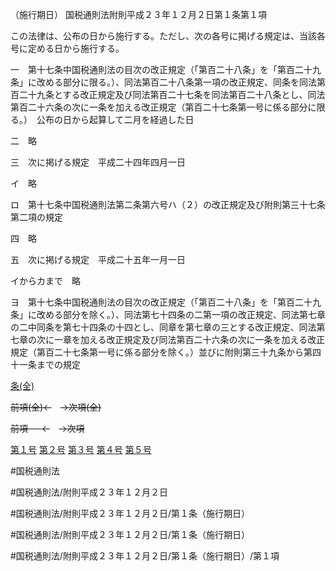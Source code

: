（施行期日）
国税通則法附則平成２３年１２月２日第１条第１項

この法律は、公布の日から施行する。ただし、次の各号に掲げる規定は、当該各号に定める日から施行する。

一　第十七条中国税通則法の目次の改正規定（「第百二十八条」を「第百二十九条」に改める部分に限る。）、同法第百二十八条第一項の改正規定、同条を同法第百二十九条とする改正規定及び同法第百二十七条を同法第百二十八条とし、同法第百二十六条の次に一条を加える改正規定（第百二十七条第一号に係る部分に限る。）　公布の日から起算して二月を経過した日

二　略

三　次に掲げる規定　平成二十四年四月一日

イ　略

ロ　第十七条中国税通則法第二条第六号ハ（２）の改正規定及び附則第三十七条第二項の規定

四　略

五　次に掲げる規定　平成二十五年一月一日

イからカまで　略

ヨ　第十七条中国税通則法の目次の改正規定（「第百二十八条」を「第百二十九条」に改める部分を除く。）、同法第七十四条の二第一項の改正規定、同法第七章の二中同条を第七十四条の十四とし、同章を第七章の三とする改正規定、同法第七章の次に一章を加える改正規定及び同法第百二十六条の次に一条を加える改正規定（第百二十七条第一号に係る部分を除く。）並びに附則第三十九条から第四十一条までの規定

[条(全)](国税通則法＿＿＿＿附則平成２３年１２月２日第１条_.md)

~~前項(全)←~~　~~→次項(全)~~

~~前項 　 ←~~　~~→次項~~

[第１号](国税通則法＿＿＿＿附則平成２３年１２月２日第１条第１項第１号.md)  [第２号](国税通則法＿＿＿＿附則平成２３年１２月２日第１条第１項第２号.md)  [第３号](国税通則法＿＿＿＿附則平成２３年１２月２日第１条第１項第３号.md)  [第４号](国税通則法＿＿＿＿附則平成２３年１２月２日第１条第１項第４号.md)  [第５号](国税通則法＿＿＿＿附則平成２３年１２月２日第１条第１項第５号.md)  

#国税通則法

#国税通則法/附則平成２３年１２月２日

#国税通則法/附則平成２３年１２月２日/第１条（施行期日）

#国税通則法/附則平成２３年１２月２日/第１条（施行期日）

#国税通則法/附則平成２３年１２月２日/第１条（施行期日）/第１項

